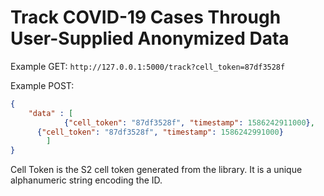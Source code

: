 # Track COVID-19 Cases Through User-Supplied Anonymized Data

Example GET:
`http://127.0.0.1:5000/track?cell_token=87df3528f`

Example POST:
```json
{
	"data" : [
			{"cell_token": "87df3528f", "timestamp": 1586242911000},
      {"cell_token": "87df3528f", "timestamp": 1586242991000}
		]
}
```

Cell Token is the S2 cell token generated from the library. It is a unique alphanumeric string encoding the ID.
